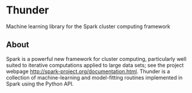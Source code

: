 Thunder
=======

Machine learning library for the Spark cluster computing framework

## About

Spark is a powerful new framework for cluster computing, particularly well suited to iterative computations applied to large data sets; see the project webpage <http://spark-project.org/documentation.html>. Thunder is a collection of machine-learning and model-fitting routines implemented in Spark using the Python API. 

